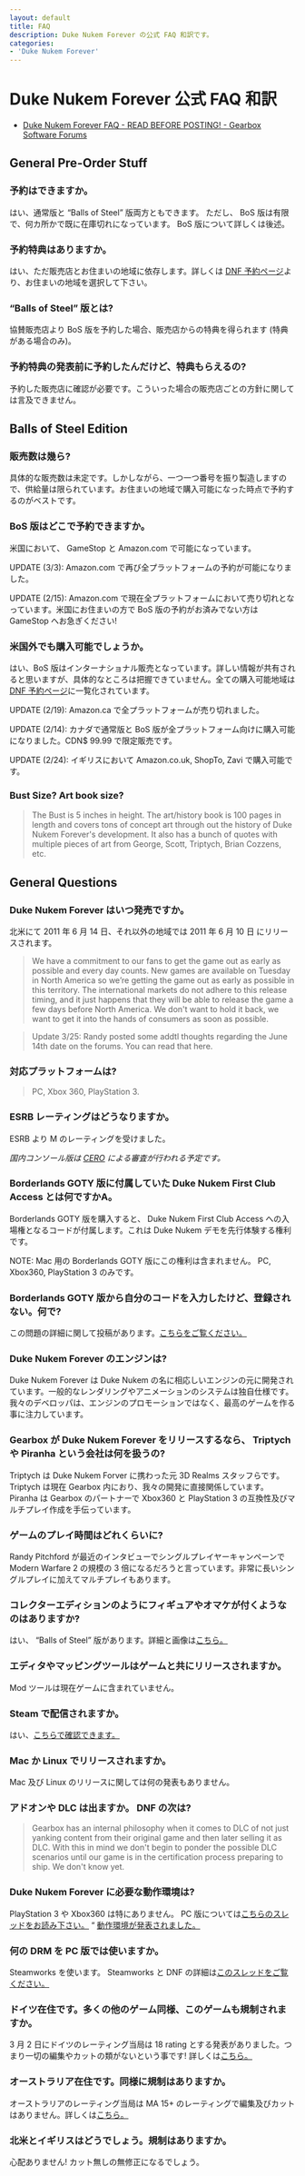 ```yaml
---
layout: default
title: FAQ
description: Duke Nukem Forever の公式 FAQ 和訳です。
categories:
- 'Duke Nukem Forever'
---
```


Duke Nukem Forever 公式 FAQ 和訳
================================

* [Duke Nukem Forever FAQ - READ BEFORE POSTING! - Gearbox Software Forums](http://gbxforums.gearboxsoftware.com/showthread.php?t=114432)

General Pre-Order Stuff
-----------------------

### 予約はできますか。

はい、通常版と &ldquo;Balls of Steel&rdquo; 版両方ともできます。 ただし、 BoS 版は有限で、何カ所かで既に在庫切れになっています。 BoS 版について詳しくは後述。

### 予約特典はありますか。

はい、ただ販売店とお住まいの地域に依存します。詳しくは [DNF 予約ページ](http://www.dukenukemforever.com/preorder/)より、お住まいの地域を選択して下さい。

### &ldquo;Balls of Steel&rdquo; 版とは?

協賛販売店より BoS 版を予約した場合、販売店からの特典を得られます (特典がある場合のみ)。

### 予約特典の発表前に予約したんだけど、特典もらえるの? 

予約した販売店に確認が必要です。こういった場合の販売店ごとの方針に関しては言及できません。

Balls of Steel Edition
----------------------

### 販売数は幾ら?

具体的な販売数は未定です。しかしながら、一つ一つ番号を振り製造しますので、供給量は限られています。お住まいの地域で購入可能になった時点で予約するのがベストです。

### BoS 版はどこで予約できますか。

米国において、 GameStop と Amazon.com で可能になっています。

UPDATE (3/3): Amazon.com で再び全プラットフォームの予約が可能になりました。

UPDATE (2/15): Amazon.com で現在全プラットフォームにおいて売り切れとなっています。米国にお住まいの方で BoS 版の予約がお済みでない方は GameStop へお急ぎください!

### 米国外でも購入可能でしょうか。

はい、BoS 版はインターナショナル販売となっています。詳しい情報が共有されると思いますが、具体的なところは把握できていません。全ての購入可能地域は [DNF 予約ページ](http://www.dukenukemforever.com/preorder/)に一覧化されています。

UPDATE (2/19): Amazon.ca で全プラットフォームが売り切れました。

UPDATE (2/14): カナダで通常版と BoS 版が全プラットフォーム向けに購入可能になりました。CDN$ 99.99 で限定販売です。

UPDATE (2/24): イギリスにおいて Amazon.co.uk, ShopTo, Zavi で購入可能です。

### Bust Size? Art book size?

> The Bust is 5 inches in height. The art/history book is 100 pages in length and covers tons of concept art through out the history of Duke Nukem Forever's development. It also has a bunch of quotes with multiple pieces of art from George, Scott, Triptych, Brian Cozzens, etc.

General Questions
-----------------

### Duke Nukem Forever はいつ発売ですか。

北米にて 2011 年 6 月 14 日、それ以外の地域では 2011 年 6 月 10 日 にリリースされます。

> We have a commitment to our fans to get the game out as early as possible and every day counts. New games are available on Tuesday in North America so we’re getting the game out as early as possible in this territory. The international markets do not adhere to this release timing, and it just happens that they will be able to release the game a few days before North America. We don't want to hold it back, we want to get it into the hands of consumers as soon as possible.

> Update 3/25: Randy posted some addtl thoughts regarding the June 14th date on the forums. You can read that here.

### 対応プラットフォームは?

> PC, Xbox 360, PlayStation 3.

### ESRB レーティングはどうなりますか。

ESRB より M のレーティングを受けました。 

*国内コンソール版は [CERO](http://www.cero.gr.jp/) による審査が行われる予定です。*

### Borderlands GOTY 版に付属していた Duke Nukem First Club Access とは何ですかA。

Borderlands GOTY 版を購入すると、 Duke Nukem First Club Access への入場権となるコードが付属します。これは Duke Nukem デモを先行体験する権利です。

NOTE: Mac 用の Borderlands GOTY 版にこの権利は含まれません。 PC, Xbox360, PlayStation 3 のみです。

### Borderlands GOTY 版から自分のコードを入力したけど、登録されない。何で?

この問題の詳細に関して投稿があります。[こちらをご覧ください。](http://gbxforums.gearboxsoftware.com/showpost.php?p=2116809&postcount=861)

### Duke Nukem Forever のエンジンは?  

Duke Nukem Forever は Duke Nukem の名に相応しいエンジンの元に開発されています。一般的なレンダリングやアニメーションのシステムは独自仕様です。我々のデベロッパは、エンジンのプロモーションではなく、最高のゲームを作る事に注力しています。

### Gearbox が Duke Nukem Forever をリリースするなら、 Triptych や Piranha という会社は何を扱うの?

Triptych は Duke Nukem Forver に携わった元 3D Realms スタッフらです。Triptych は現在 Gearbox 内におり、我々の開発に直接関係しています。Piranha は Gearbox のパートナーで Xbox360 と PlayStation 3 の互換性及びマルチプレイ作成を手伝っています。

### ゲームのプレイ時間はどれくらいに?

Randy Pitchford が最近のインタビューでシングルプレイヤーキャンペーンで Modern Warfare 2 の規模の 3 倍になるだろうと言っています。非常に長いシングルプレイに加えてマルチプレイもあります。

### コレクターエディションのようにフィギュアやオマケが付くようなのはありますか?

はい、 &ldquo;Balls of Steel&rdquo; 版があります。詳細と画像は[こちら。](http://www.gearboxity.com/content/view/606/36/)

### エディタやマッピングツールはゲームと共にリリースされますか。

Mod ツールは現在ゲームに含まれていません。

### Steam で配信されますか。

はい、[こちらで確認できます。](http://gbxforums.gearboxsoftware.com/showthread.php?t=117553)

### Mac か Linux でリリースされますか。

Mac 及び Linux のリリースに関しては何の発表もありません。

### アドオンや DLC は出ますか。 DNF の次は?

> Gearbox has an internal philosophy when it comes to DLC of not just yanking content from their original game and then later selling it as DLC. With this in mind we don't begin to ponder the possible DLC scenarios until our game is in the certification process preparing to ship. We don't know yet.

### Duke Nukem Forever に必要な動作環境は?

PlayStation 3 や Xbox360 は特にありません。 PC 版については[こちらのスレッドをお読み下さい。](http://gbxforums.gearboxsoftware.com/showthread.php?t=120746) &ldquo; [動作環境が発表されました。](./dnf-outline.html)

### 何の DRM を PC 版では使いますか。

Steamworks を使います。 Steamworks と DNF の詳細は[このスレッドをご覧ください。](http://gbxforums.gearboxsoftware.com/showthread.php?t=117553)

### ドイツ在住です。多くの他のゲーム同様、このゲームも規制されますか。

3 月 2 日にドイツのレーティング当局は 18 rating とする発表がありました。つまり一切の編集やカットの類がないという事です! 詳しくは[こちら。](http://gbxforums.gearboxsoftware.com/showthread.php?t=118165)

### オーストラリア在住です。同様に規制はありますか。

オーストラリアのレーティング当局は MA 15+ のレーティングで編集及びカットはありません。詳しくは[こちら。](http://gbxforums.gearboxsoftware.com/showthread.php?t=117556)

### 北米とイギリスはどうでしょう。規制はありますか。

心配ありません! カット無しの無修正になるでしょう。

